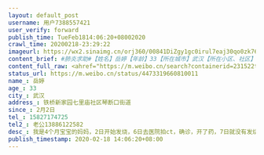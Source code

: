 ```yaml
---
layout: default_post
username: 用户7388557421
user_verify: forward
publish_time: TueFeb1814:06:20+08002020
crawl_time: 20200218-23:29:22
imageurl: https://wx2.sinaimg.cn/orj360/00841DiZgy1gc0irul7eaj30qo0zk76c.jpg,https://wx2.sinaimg.cn/orj360/00841DiZgy1gc0irv6gmej30qo0zk414.jpg,https://wx2.sinaimg.cn/orj360/00841DiZgy1gc0irvw2nvj30qo0zk776.jpg,https://wx4.sinaimg.cn/orj360/00841DiZgy1gc0irxuw5kj30qo0zkgo6.jpg,https://wx3.sinaimg.cn/orj360/00841DiZgy1gc0irx5akoj30qo0zk40w.jpg,https://wx4.sinaimg.cn/orj360/00841DiZgy1gc0iryhphpj30qo0zkgra.jpg,https://wx3.sinaimg.cn/orj360/00841DiZgy1gc0irwkssuj30qo0zkn2v.jpg
content_brief: #肺炎求助#【姓名】岳婷【年龄】33【所在城市】武汉【所在小区、社区】铁桥新家园 七里庙社区 琴断口街道【患病时间】2月2日【联系方式】15827174725【其他紧急联系人】老公 13886122582【病情描述】我是4个月宝宝的妈妈，2日开始发烧，6日去医院拍ct，确诊，开了药，7日就没有发烧了，10日又 ...全文
content_full_raw: <ahref="https://m.weibo.cn/search?containerid=231522type%3D1%26t%3D10%26q%3D%23%E8%82%BA%E7%82%8E%E6%B1%82%E5%8A%A9%23"data-hide=""><spanclass="surl-text">#肺炎求助#</span></a><br/>【姓名】岳婷<br/>【年龄】33<br/>【所在城市】武汉<br/>【所在小区、社区】铁桥新家园七里庙社区琴断口街道<br/>【患病时间】2月2日<br/>【联系方式】15827174725<br/>【其他紧急联系人】老公13886122582<br/>【病情描述】我是4个月宝宝的妈妈，2日开始发烧，6日去医院拍ct，确诊，开了药，7日就没有发烧了，10日又去拍了ct，没有好转，继续在家隔离吃药，给社区上报了，社区说在家吃药隔离，没有发烧应该还好。<br/>社区让做核酸检测，排队到12日做核酸检测，16日检测结果是阴性，我以为好转了，当天晚上去做了ct，结果比上次严重，我老公也拍了ct，结果我老公也感染了，医生说你们都要隔离治疗，我的比较严重，赶紧联系社区。当天就给社区联系了，社区说先上报我的，然后说让清好东西，做好准备，可是到现在也还是在家等待。<br/>之前11日我也发了微博，想着社区联系上了，会安排，可是到现在了也没消息！恳请大家帮帮我！
status_url: https://m.weibo.cn/status/4473319660810011
name_: 岳婷
age_: 33
city_: 武汉
address_: 铁桥新家园七里庙社区琴断口街道
since_: 2月2日
tel_: 15827174725
tel2_: 老公13886122582
desc_: 我是4个月宝宝的妈妈，2日开始发烧，6日去医院拍ct，确诊，开了药，7日就没有发烧了，10日又去拍了ct，没有好转，继续在家隔离吃药，给社区上报了，社区说在家吃药隔离，没有发烧应该还好。社区让做核酸检测，排队到12日做核酸检测，16日检测结果是阴性，我以为好转了，当天晚上去做了ct，结果比上次严重，我老公也拍了ct，结果我老公也感染了，医生说你们都要隔离治疗，我的比较严重，赶紧联系社区。当天就给社区联系了，社区说先上报我的，然后说让清好东西，做好准备，可是到现在也还是在家等待。之前11日我也发了微博，想着社区联系上了，会安排，可是到现在了也没消息！恳请大家帮帮我！
publish_timestamp: 2020-02-18 14:06:20+08:00
---
```

